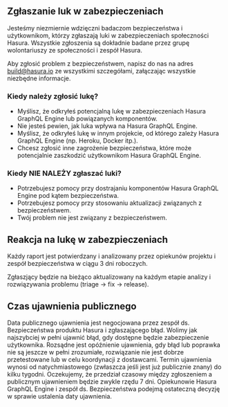 ## Zgłaszanie luk w zabezpieczeniach

Jesteśmy niezmiernie wdzięczni badaczom bezpieczeństwa i użytkownikom, którzy zgłaszają luki w zabezpieczeniach społeczności Hasura. Wszystkie zgłoszenia są dokładnie badane przez grupę wolontariuszy ze społeczności i zespół Hasura.

Aby zgłosić problem z bezpieczeństwem, napisz do nas na adres [build@hasura.io](mailto:build@hasura.io) ze wszystkimi szczegółami, załączając wszystkie niezbędne informacje.

### Kiedy należy zgłosić lukę?

- Myślisz, że odkryłeś potencjalną lukę w zabezpieczeniach Hasura GraphQL Engine lub powiązanych komponentów.
- Nie jesteś pewien, jak luka wpływa na Hasura GraphQL Engine.
- Myślisz, że odkryłeś lukę w innym projekcie, od którego zależy Hasura GraphQL Engine (np. Heroku, Docker itp.).
- Chcesz zgłosić inne zagrożenie bezpieczeństwa, które może potencjalnie zaszkodzić użytkownikom Hasura GraphQL Engine.

### Kiedy NIE NALEŻY zgłaszać luki?

- Potrzebujesz pomocy przy dostrajaniu komponentów Hasura GraphQL Engine pod kątem bezpieczeństwa.
- Potrzebujesz pomocy przy stosowaniu aktualizacji związanych z bezpieczeństwem.
- Twój problem nie jest związany z bezpieczeństwem.

## Reakcja na lukę w zabezpieczeniach

Każdy raport jest potwierdzany i analizowany przez opiekunów projektu i zespół bezpieczeństwa w ciągu 3 dni roboczych.

Zgłaszjący będzie na bieżąco aktualizowany na każdym etapie analizy i rozwiązywania problemu (triage -> fix -> release).

## Czas ujawnienia publicznego

Data publicznego ujawnienia jest negocjowana przez zespół ds. Bezpieczeństwa produktu Hasura i zgłaszającego błąd. Wolimy jak najszybciej w pełni ujawnić błąd, gdy dostępne będzie zabezpieczenie użytkownika. Rozsądne jest opóźnienie ujawnienia, gdy błąd lub poprawka nie są jeszcze w pełni zrozumiałe, rozwiązanie nie jest dobrze przetestowane lub w celu koordynacji z dostawcami. Termin ujawnienia wynosi od natychmiastowego (zwłaszcza jeśli jest już publicznie znany) do kilku tygodni. Oczekujemy, że przedział czasowy między zgłoszeniem a publicznym ujawnieniem będzie zwykle rzędu 7 dni. Opiekunowie Hasura GraphQL Engine i zespół ds. Bezpieczeństwa podejmą ostateczną decyzję w sprawie ustalenia daty ujawnienia.